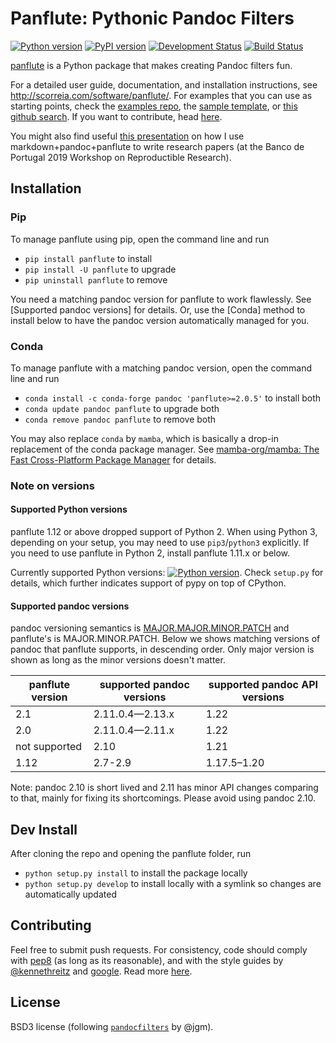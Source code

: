 # Panflute: Pythonic Pandoc Filters

[![Python version](https://img.shields.io/pypi/pyversions/panflute.svg)](https://pypi.python.org/pypi/panflute/)
[![PyPI version](https://img.shields.io/pypi/v/panflute.svg)](https://pypi.python.org/pypi/panflute/)
[![Development Status](https://img.shields.io/pypi/status/panflute.svg)](https://pypi.python.org/pypi/panflute/)
[![Build Status](https://github.com/sergiocorreia/panflute/workflows/CI%20Tests/badge.svg)](https://github.com/sergiocorreia/panflute/actions?query=workflow%3A%22CI+Tests%22)

[panflute](http://scorreia.com/software/panflute/) is a Python package that makes creating Pandoc filters fun.

For a detailed user guide, documentation, and installation instructions, see
<http://scorreia.com/software/panflute/>.
For examples that you can use as starting points, check the [examples repo](https://github.com/sergiocorreia/panflute-filters/tree/master/filters), the [sample template](https://raw.githubusercontent.com/sergiocorreia/panflute/master/docs/source/_static/template.py), or [this github search](https://github.com/search?o=desc&q=%22import+panflute%22+OR+%22from+panflute%22+created%3A%3E2016-01-01+language%3APython+extension%3Apy&s=indexed&type=Code&utf8=%E2%9C%93).
If you want to contribute, head [here](/CONTRIBUTING.md).

You might also find useful [this presentation](https://github.com/BPLIM/Workshops/raw/master/BPLIM2019/D2_S1_Sergio_Correia_Markdown.pdf) on how I use markdown+pandoc+panflute to write research papers (at the Banco de Portugal 2019 Workshop on Reproductible Research).


## Installation

### Pip

To manage panflute using pip, open the command line and run

- `pip install panflute` to install
- `pip install -U panflute` to upgrade
- `pip uninstall panflute` to remove

You need a matching pandoc version for panflute to work flawlessly. See [Supported pandoc versions] for details. Or, use the [Conda] method to install below to have the pandoc version automatically managed for you.

### Conda

To manage panflute with a matching pandoc version, open the command line and run

- `conda install -c conda-forge pandoc 'panflute>=2.0.5'` to install both
- `conda update pandoc panflute` to upgrade both
- `conda remove pandoc panflute` to remove both

You may also replace `conda` by `mamba`, which is basically a drop-in replacement of the conda package manager. See [mamba-org/mamba: The Fast Cross-Platform Package Manager](https://github.com/mamba-org/mamba) for details.

### Note on versions

#### Supported Python versions

panflute 1.12 or above dropped support of Python 2. When using Python 3, depending on your setup, you may need to use `pip3`/`python3` explicitly. If you need to use panflute in Python 2, install panflute 1.11.x or below.

Currently supported Python versions: [![Python version](https://img.shields.io/pypi/pyversions/panflute.svg)](https://pypi.python.org/pypi/panflute/). Check `setup.py` for details, which further indicates support of pypy on top of CPython.

#### Supported pandoc versions

pandoc versioning semantics is [MAJOR.MAJOR.MINOR.PATCH](https://pvp.haskell.org) and panflute's is MAJOR.MINOR.PATCH. Below we shows matching versions of pandoc that panflute supports, in descending order. Only major version is shown as long as the minor versions doesn't matter.

<!-- For pandoc API verion, check https://hackage.haskell.org/package/pandoc for pandoc-types, which is the same thing. -->

| panflute version  | supported pandoc versions | supported pandoc API versions |
| ---   | ---   |  ---  |
| 2.1 | 2.11.0.4—2.13.x  | 1.22    |
| 2.0 | 2.11.0.4—2.11.x  | 1.22    |
| not supported | 2.10  | 1.21  |
| 1.12 | 2.7-2.9 | 1.17.5–1.20  |

Note: pandoc 2.10 is short lived and 2.11 has minor API changes comparing to that, mainly for fixing its shortcomings. Please avoid using pandoc 2.10.

## Dev Install

After cloning the repo and opening the panflute folder, run

- `python setup.py install` to install the package locally
- `python setup.py develop` to install locally with a symlink so changes are automatically updated

## Contributing

Feel free to submit push requests. For consistency, code should comply with [pep8](https://pypi.python.org/pypi/pep8) (as long as its reasonable), and with the style guides by [@kennethreitz](http://docs.python-guide.org/en/latest/writing/style/) and [google](http://google.github.io/styleguide/pyguide.html). Read more [here](/CONTRIBUTING.md).

## License

BSD3 license (following [`pandocfilters`](https://github.com/jgm/pandocfilters) by @jgm).
